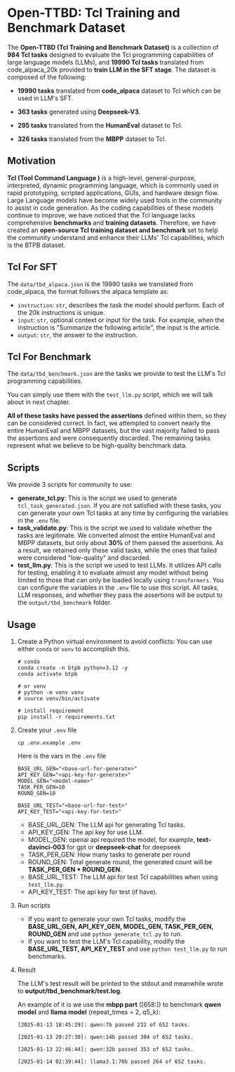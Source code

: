 # Open-TTBD: Tcl Training and Benchmark Dataset

The **Open-TTBD (Tcl Training and Benchmark Dataset)** is a collection of **984 Tcl tasks** designed to evaluate the Tcl programming capabilities of large language models (LLMs), and **19990 Tcl tasks** translated from code_alpaca_20k provided to **train LLM in the SFT stage**. The dataset is composed of the following:

- **19990 tasks** translated from **code_alpaca** dataset to Tcl which can be used in LLM's SFT.

- **363 tasks** generated using **Deepseek-V3**.
- **295 tasks** translated from the **HumanEval** dataset to Tcl.
- **326 tasks** translated from the **MBPP** dataset to Tcl.



## Motivation

**Tcl (Tool Command Language )** is a high-level, general-purpose, interpreted, dynamic programming language, which is commonly used in rapid prototyping, scripted applications, GUIs, and hardware design flow. Large Language models have become widely used tools in the community to assist in code generation. As the coding capabilities of these models continue to improve, we have noticed that the Tcl language lacks comprehensive **benchmarks** and **training datasets**. Therefore, we have created an **open-source Tcl training dataset and benchmark** set to help the community understand and enhance their LLMs' Tcl capabilities, which is the BTPB dataset.



## Tcl For SFT

The `data/tbd_alpaca.json` is the 19990 tasks we translated from code_alpaca, the format follows the alpaca template as:

- `instruction`: `str`, describes the task the model should perform. Each of the 20k instructions is unique.
- `input`: `str`, optional context or input for the task. For example, when the instruction is "Summarize the following article", the input is the article.
- `output`: `str`, the answer to the instruction.



## Tcl For Benchmark

The `data/tbd_benchmark.json` are the tasks we provide to test the LLM's Tcl programming capabilities.

You can simply use them with the `test_llm.py` script, which we will talk about in next chapter.

**All of these tasks have passed the assertions** defined within them, so they can be considered correct. In fact, we attempted to convert nearly the entire HumanEval and MBPP datasets, but the vast majority failed to pass the assertions and were consequently discarded. The remaining tasks represent what we believe to be high-quality benchmark data.



## Scripts

We provide 3 scripts for community to use:

- **generate_tcl.py**: This is the script we used to generate `tcl_task_generated.json`. If you are not satisfied with these tasks, you can generate your own Tcl tasks at any time by configuring the variables in the `.env` file.
- **task_validate.py**: This is the script we used to validate whether the tasks are legitimate. We converted almost the entire HumanEval and MBPP datasets, but only about **30%** of them passed the assertions. As a result, we retained only these valid tasks, while the ones that failed were considered "low-quality" and discarded.
- **test_llm.py**: This is the script we used to test LLMs. It utilizes API calls for testing, enabling it to evaluate almost any model without being limited to those that can only be loaded locally using `transformers`. You can configure the variables in the `.env` file to use this script. All tasks, LLM responses, and whether they pass the assertions will be output to the `output/tbd_benchmark` folder.



## Usage

1. Create a Python virtual environment to avoid conflicts: You can use either `conda` or `venv` to accomplish this.

   ```shell
   # conda
   conda create -n btpb python=3.12 -y
   conda activate btpb
   
   # or venv
   # python -m venv venv
   # source venv/bin/activate
   
   # install requirement
   pip install -r requirements.txt
   ```

   

2. Create your `.env` file

   ```
   cp .env.example .env
   ```

   Here is the vars in the `.env` file

   ```shell
   BASE_URL_GEN="<base-url-for-generate>"
   API_KEY_GEN="<api-key-for-generate>"
   MODEL_GEN="<model-name>"
   TASK_PER_GEN=10
   ROUND_GEN=10
   
   BASE_URL_TEST="<base-url-for-test>"
   API_KEY_TEST="<api-key-for-test>"
   ```

   - BASE_URL_GEN: The LLM api for generating Tcl tasks.
   - API_KEY_GEN: The api key for use LLM.
   - MODEL_GEN: openai api required the model, for example, **text-davinci-003** for gpt or **deepseek-chat** for deepseek
   - TASK_PER_GEN: How many tasks to generate per round
   - ROUND_GEN: Total generate round, the generated count will be **TASK_PER_GEN * ROUND_GEN**.
   - BASE_URL_TEST: The LLM api for test Tcl capabilities when using `test_llm.py`.
   - API_KEY_TEST: The api key for test (if have).



3. Run scripts
   - If you want to generate your own Tcl tasks, modify the **BASE_URL_GEN, API_KEY_GEN, MODEL_GEN, TASK_PER_GEN, ROUND_GEN** and use `python generate_tcl.py`  to run.
   - If you want to test the LLM's Tcl capability, modify the **BASE_URL_TEST, API_KEY_TEST** and use `python test_llm.py` to run benchmarks.

4. Result

   The LLM's test result will be printed to the stdout and meanwhile wrote to **output/tbd_benchmark/test.log**.

   An example of it is we use the **mbpp part** ([658:]) to benchmark **qwen model** and **llama model** (repeat_times = 2, q5_k):

   ```
   [2025-01-13 18:45:29]: qwen:7b passed 232 of 652 tasks.
   
   [2025-01-13 20:27:30]: qwen:14b passed 304 of 652 tasks.
   
   [2025-01-13 22:46:44]: qwen:32b passed 353 of 652 tasks.
   
   [2025-01-14 02:39:44]: llama3.1:70b passed 264 of 652 tasks.
   ```

   